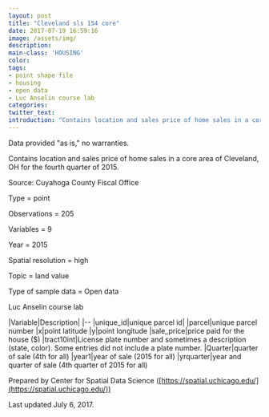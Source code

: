 ```yaml
---
layout: post
title: "Cleveland sls 154 core"
date: 2017-07-19 16:59:16
image: /assets/img/
description:
main-class: 'HOUSING'
color:
tags:
- point shape file
- housing
- open data
- Luc Anselin course lab
categories:
twitter_text:
introduction: "Contains location and sales price of home sales in a core area of Cleveland, OH for the fourth quarter of 2015."
---
```

<script>
  var map = L.map('map').setView([28.601151, 84.115914], 6);
  L.tileLayer('https://api.tiles.mapbox.com/v4/{id}/{z}/{x}/{y}.png?access_token=pk.eyJ1IjoibWFwYm94IiwiYSI6ImNpejY4NXVycTA2emYycXBndHRqcmZ3N3gifQ.rJcFIG214AriISLbB6B5aw', { <!--this is the URL for the clev_sls_154_core Geojson-->
		maxZoom: 18,
		attribution: 'Map data &copy; <a href="http://openstreetmap.org">OpenStreetMap</a> contributors, ' +
			'<a href="http://creativecommons.org/licenses/by-sa/2.0/">CC-BY-SA</a>, ' +
			'Imagery © <a href="http://mapbox.com">Mapbox</a>',
		id: 'mapbox.light'
	}).addTo(map);

  // load GeoJSON from an external file
  // load GeoJSON from an external file
  $.getJSON("/data/Nepal.geojson",function(data){
    // add GeoJSON layer to the map once the file is loaded
    L.geoJson(data).addTo(map);
  });

</script>

Data provided "as is," no warranties.

Contains location and sales price of home sales in a core area of Cleveland, OH for the fourth quarter of 2015.

Source: Cuyahoga County Fiscal Office


 Type = point

 Observations = 205

 Variables = 9

 Year = 2015


 Spatial resolution = high

 Topic = land value

 Type of sample data = Open data

 Luc Anselin course lab

|Variable|Description|
|--
|unique\_id|unique parcel id|
|parcel|unique parcel number
|x|point latitude
|y|point longitude
|sale\_price|price paid for the house (\$)
|tract10int|License plate number and sometimes a description (state, color). Some entries did not include a plate number.
|Quarter|quarter of sale (4th for all)
|year1|year of sale (2015 for all)
|yrquarter|year and quarter of sale (4th quarter of 2015 for all)

Prepared by Center for Spatial Data Science ([https://spatial.uchicago.edu/](https://spatial.uchicago.edu/))

 Last updated July 6, 2017.
